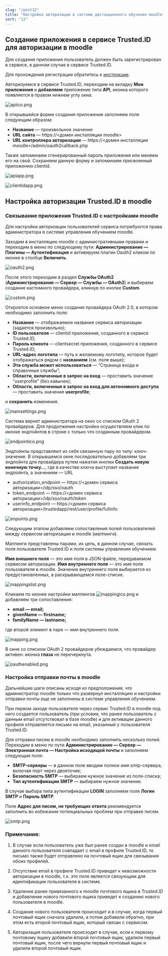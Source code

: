```yaml
---
slug: "/post12"
title: "Настройка авторизации в системе дистанционного обучения moodle через сервис Trusted.ID"
sort: "12"
---
```

## Создание приложения в сервисе Trusted.ID для авторизации в moodle
Для создания приложения пользователь должен быть зарегистрирован в сервисе, в данном случае в сервисе Trusted.ID. 

Для прохождения регистрации обратитесь к [инструкции](https://docs.trusted.plus/04-v1.5/2-authorization/registration).

Авторизуемся в сервисе Trusted.ID, переходим на вкладку **Мои приложения** и **добавляем** приложение типа **API**, иконка которого появляется в правом нижнем углу окна.

![apiico.png](./images/apiico.png)

В открывшейся форме создания приложения заполняем поля следующим образом:
- **Название** — произвольное значение
- **URL сайта**  — https://<домен инсталляции moodle>
- **URL контроллера авторизации** — https://<домен инсталляции moodle>/admin/oauth2callback.php

Также запоминаем сгенерированный пароль приложения или меняем его на свой.
Сохраняем данную форму и запоминаем присвоенный приложению clientid.

![apiapp.png](./images/apiapp.png)

![clientidapp.png](./images/clientidapp.png)

## Настройка авторизации Trusted.ID в moodle
### Связывание приложения Trusted.ID с настройками moodle

Для настройки авторизации пользователей сервиса потребуются права администратора в системе управления обучением moodle.

Заходим в инсталляцию moodle с административными правами и переходим в меню по следующему пути: **Администрирование — Плагины — Аутентификация**  и активируем плагин Oauth2 кликом по иконке в столбце **Включить**.

![oauth2.png](./images/oauth2.png)

После этого переходим в раздел **Службы OAuth2** (**Администрирование — Сервер — Службы — OAuth2**) и выбираем создание кастомного провайдера, кликнув по кнопке **Custom**.

![custom.png](./images/custom.png)

Откроется основное меню создания провайдера OAuth 2.0, в котором необходимо заполнить поля:
 - **Название** — отображаемое название сервиса авторизации (задается произвольно);
- **ID пользователя** — clientid приложения, созданного в сервисе Trusted.ID;
- **Пароль клиента** — clientsecret приложения, созданного в сервисе Trusted.ID;
- **URL-адрес логотипа** — путь к желаемому логотипу, которое будет отображаться рядом с **названием** (см. поле выше);
- **Эта служба может использоваться** — “Страница входа и справочные службы”;
- **Области, включенные в запрос на вход** — проставить значение “userprofile” (без кавычек);
- **Области, включенные в запрос на вход для автономного доступа** — проставить значение **userprofile**;

и  **сохранить** изменения.

![mainsettings.png](./images/mainsettings.png)

Система вернет администратора на окно со списком OAuth 2 провайдеров. Для продолжения настройки осуществляем клик по иконке эндпойнтов в строке с только что созданным провайдером.

![endpointico.png](./images/endpointico.png)

Эндпойнты представляют из себя связанную пару по типу: ключ-значение. В открывшемся окне последовательно добавляем три эндпойнта для провайдера путем нажатия кнопки **Создать новую конечную точку…**, где в качестве ключа выступает название эндпойнта, а значением — URL
- authorization_endpoint — https://<домен сервиса авторизации>/idp/sso/oauth
- token_endpoint — https://<домен сервиса авторизации>/idp/sso/oauth/token
- userinfo_endpoint — https:/<домен сервиса авторизации>/trustedapp/rest/user/profile/fullinfo

![enpoints.png](./images/enpoints.png)

Следующим этапом добавляем сопоставления полей пользователей между сервисом авторизации и moodle (маппинги).

Маппинги представлены парами, их цель, в данном случае, связать поля пользователя Trusted.ID и поля системы управления обучением.

**Имя внешнего поля** — это имя поля в JSON-файле, передаваемом сервисом авторизации.
**Имя внутреннего поля** — это имя поля пользователя в moodle. Значение внутреннего поля выбирается из предустановленных, в раскрывающемся поле-списке.

![mappingslist.png](./images/mappingslist.png)

Кликаем по иконке настройки маппингов ![mappingico.png](./images/mappingico.png) и добавляем три сопоставления:

- **email — email;**
- **givenName — firstname;**
- **familyName — lastname;**

где второй элемент в паре — имя внутреннего поля.

![mapping.png](./images/mapping.png)

В окне со списком OAuth 2 провайдеров убеждаемся, что провайдер активен:  иконка **глаза** не перечеркнута.

![oauthenabled.png](./images/oauthenabled.png)

### Настройка отправки почты в moodle
Дальнейшие шаги описаны исходя из предположения, что администратор moodle только что развернул инсталляцию и настройки отправки почты еще не заполнены в системе управления обучением. 

При первом заходе пользователя через сервис Trusted.ID в moodle под него создается пользователь (при условии, что ранее пользователь с данным email отсутствовал в базе moodle) и для активации данного профиля отправляется письмо на email, указанный у пользователя Trusted.ID.

Для отправки писем в moodle необходимо заполнить несколько полей. Переходим в меню по пути **Администрирование — Сервер — Электронная почта — Настройка исходящей почты** и заполняем следующие поля:
- **SMTP-серверы** — в данном поле вводим полное имя smtp-сервера, включая порт через двоеточие;
- **Безопасность SMTP** — выбираем нужное значение из поля-списка;
- **Тип аутентификации SMTP** — выбираем нужное значение.

В случае выбора типа аутентификации **LOGIN** заполняем поля **Логин SMTP** и **Пароль SMTP**.

Поле **Адрес для писем, не требующих ответа** рекомендуется заполнить во избежание потенциальных проблем при отправке писем.

![smtp.png](./images/smtp.png)

### Примечания: 
1. В случае если пользователь уже был ранее создан в moodle и email данного пользователя совпадает с email в профиле Trusted.ID, то письмо также будет отправлено на почтовый ящик для связывания обоих профилей.

2. Отсутствие email в профиле Trusted.ID  приведет к невозможности авторизации в moodle, т.к. это поле является связующим для идентификации пользователя в системе.

3. Удаление ранее привязанного к moodle почтового ящика в Trusted.ID и добавление нового почтового ящика приведет к созданию нового пользователя в moodle.
4. Создание нового пользователя происходит и в случае, когда первый почтовый ящик сначала удалили, а потом добавили обратно, при этом есть второй почтовый ящик, который связан с сервисом.
5. Авторизация пользователя происходит в случае, если к первому почтовому ящику добавили второй почтовый ящик, удалили первый почтовый ящик, после чего вернули первый почтовый ящик и удалили второй почтовый ящик.


